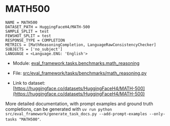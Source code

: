 # MATH500

````
NAME = MATH500
DATASET_PATH = HuggingFaceH4/MATH-500
SAMPLE_SPLIT = test
FEWSHOT_SPLIT = test
RESPONSE_TYPE = COMPLETION
METRICS = [MathReasoningCompletion, LanguageRawConsistencyChecker]
SUBJECTS = ['no_subject']
LANGUAGE = <Language.ENG: 'English'>
````

- Module: [eval_framework.tasks.benchmarks.math_reasoning](eval_framework.tasks.benchmarks.math_reasoning)

- File: [src/eval_framework/tasks/benchmarks/math_reasoning.py](../../src/eval_framework/tasks/benchmarks/math_reasoning.py)

- Link to dataset: [https://huggingface.co/datasets/HuggingFaceH4/MATH-500](https://huggingface.co/datasets/HuggingFaceH4/MATH-500)

More detailed documentation, with prompt examples and ground truth completions, can be generated with `uv run python src/eval_framework/generate_task_docs.py --add-prompt-examples --only-tasks "MATH500"`.
